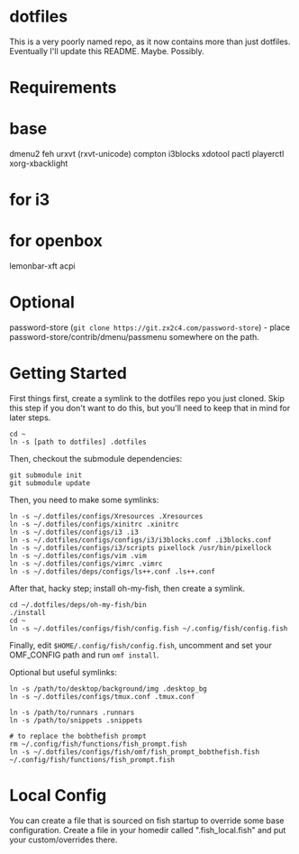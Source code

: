 dotfiles
========

This is a very poorly named repo, as it now contains more than just dotfiles. Eventually I'll update this README. Maybe. Possibly.

Requirements
============

# base

dmenu2
feh
urxvt (rxvt-unicode)
compton
i3blocks
xdotool
pactl
playerctl
xorg-xbacklight

# for i3

# for openbox

lemonbar-xft
acpi

# Optional

password-store (``git clone https://git.zx2c4.com/password-store``) - place password-store/contrib/dmenu/passmenu somewhere on the path.

Getting Started
===============

First things first, create a symlink to the dotfiles repo you just cloned. Skip this step if you don't want to do this, but you'll need to keep that in mind for later steps.

```
cd ~
ln -s [path to dotfiles] .dotfiles
```

Then, checkout the submodule dependencies:

```
git submodule init
git submodule update
```

Then, you need to make some symlinks:

```
ln -s ~/.dotfiles/configs/Xresources .Xresources
ln -s ~/.dotfiles/configs/xinitrc .xinitrc
ln -s ~/.dotfiles/configs/i3 .i3
ln -s ~/.dotfiles/configs/configs/i3/i3blocks.conf .i3blocks.conf
ln -s ~/.dotfiles/configs/i3/scripts pixellock /usr/bin/pixellock
ln -s ~/.dotfiles/configs/vim .vim
ln -s ~/.dotfiles/configs/vimrc .vimrc
ln -s ~/.dotfiles/deps/configs/ls++.conf .ls++.conf
```

After that, hacky step; install oh-my-fish, then create a symlink.

```
cd ~/.dotfiles/deps/oh-my-fish/bin
./install
cd ~
ln -s ~/.dotfiles/configs/fish/config.fish ~/.config/fish/config.fish
```

Finally, edit ``$HOME/.config/fish/config.fish``, uncomment and set your OMF_CONFIG path and run `omf install`.

Optional but useful symlinks:

```
ln -s /path/to/desktop/background/img .desktop_bg
ln -s ~/.dotfiles/configs/tmux.conf .tmux.conf

ln -s /path/to/runnars .runnars
ln -s /path/to/snippets .snippets

# to replace the bobthefish prompt
rm ~/.config/fish/functions/fish_prompt.fish
ln -s ~/.dotfiles/configs/fish/omf/fish_prompt_bobthefish.fish ~/.config/fish/functions/fish_prompt.fish
```

# Local Config

You can create a file that is sourced on fish startup to override some base configuration. Create a file in your homedir called ".fish_local.fish" and put your custom/overrides there.

